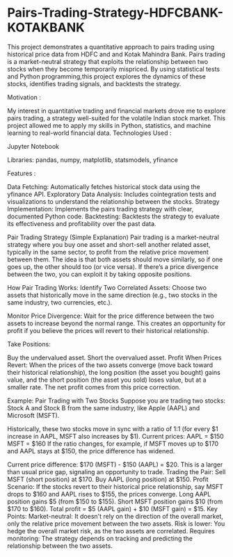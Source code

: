 # Pairs-Trading-Strategy-HDFCBANK-KOTAKBANK
This project demonstrates a quantitative approach to pairs trading using historical price data from HDFC and  and Kotak Mahindra Bank. Pairs trading is a market-neutral strategy that exploits the relationship between two stocks when they become temporarily mispriced. By using statistical tests and Python programming,this project explores the dynamics of these stocks, identifies trading signals, and backtests the strategy.

Motivation :

My interest in quantitative trading and financial markets drove me to explore pairs trading, a strategy well-suited for the volatile Indian stock market. This project allowed me to apply my skills in Python, statistics, and machine learning to real-world financial data.
Technologies Used :


Jupyter Notebook

Libraries: pandas, numpy, matplotlib, statsmodels, yfinance

Features :

Data Fetching: Automatically fetches historical stock data using the yfinance API. Exploratory Data Analysis: Includes cointegration tests and visualizations to understand the relationship between the stocks. Strategy Implementation: Implements the pairs trading strategy with clear, documented Python code. Backtesting: Backtests the strategy to evaluate its effectiveness and profitability over the past data.


Pair Trading Strategy (Simple Explanation)
Pair trading is a market-neutral strategy where you buy one asset and short-sell another related asset, typically in the same sector, to profit from the relative price movement between them. The idea is that both assets should move similarly, so if one goes up, the other should too (or vice versa). If there’s a price divergence between the two, you can exploit it by taking opposite positions.

How Pair Trading Works:
Identify Two Correlated Assets: Choose two assets that historically move in the same direction (e.g., two stocks in the same industry, two currencies, etc.).

Monitor Price Divergence: Wait for the price difference between the two assets to increase beyond the normal range. This creates an opportunity for profit if you believe the prices will revert to their historical relationship.

Take Positions:

Buy the undervalued asset.
Short the overvalued asset.
Profit When Prices Revert: When the prices of the two assets converge (move back toward their historical relationship), the long position (the asset you bought) gains value, and the short position (the asset you sold) loses value, but at a smaller rate. The net profit comes from this price correction.

Example: Pair Trading with Two Stocks
Suppose you are trading two stocks: Stock A and Stock B from the same industry, like Apple (AAPL) and Microsoft (MSFT).

Historically, these two stocks move in sync with a ratio of 1:1 (for every $1 increase in AAPL, MSFT also increases by $1).
Current prices:
AAPL = $150
MSFT = $160
If the ratio changes, for example, if MSFT moves up to $170 and AAPL stays at $150, the price difference has widened.

Current price difference: $170 (MSFT) - $150 (AAPL) = $20.
This is a larger than usual price gap, signaling an opportunity to trade.
Trading the Pair:
Sell MSFT (short position) at $170.
Buy AAPL (long position) at $150.
Profit Scenario:
If the stocks revert to their historical price relationship, say MSFT drops to $160 and AAPL rises to $155, the prices converge.
Long AAPL position gains $5 (from $150 to $155).
Short MSFT position gains $10 (from $170 to $160).
Total profit = $5 (AAPL gain) + $10 (MSFT gain) = $15.
Key Points:
Market-neutral: It doesn't rely on the direction of the overall market, only the relative price movement between the two assets.
Risk is lower: You hedge the overall market risk, as the two assets are correlated.
Requires monitoring: The strategy depends on tracking and predicting the relationship between the two assets.
